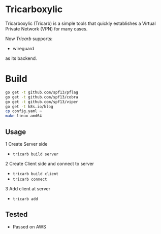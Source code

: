 # Tricarboxylic


Tricarboxylic (Tricarb) is a simple tools that quickly establishes a Virtual Private Network (VPN) for many cases.

Now *Tricarb* supports:
* wireguard

as its backend.

# Build
```bash
go get -t github.com/spf13/pflag
go get -t github.com/spf13/cobra
go get -t github.com/spf13/viper
go get -t k8s.io/klog
cp config.yaml ~
make linux-amd64
```

## Usage
1 Create Server side
  * `tricarb build server`

2 Create Client side and connect to server
  * `tricarb build client`
  * `tricarb connect`

3 Add client at server
  * `tricarb add`

## Tested
  * Passed on AWS